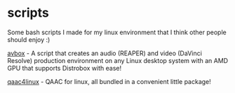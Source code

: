 # scripts
Some bash scripts I made for my linux environment that I think other people should enjoy :)

[avbox](https://github.com/dvcky/scripts/tree/main/avbox) - A script that creates an audio (REAPER) and video (DaVinci Resolve) production environment on any Linux desktop system with an AMD GPU that supports Distrobox with ease!

[qaac4linux](https://github.com/dvcky/scripts/tree/main/qaac4linux) - QAAC for linux, all bundled in a convenient little package!
